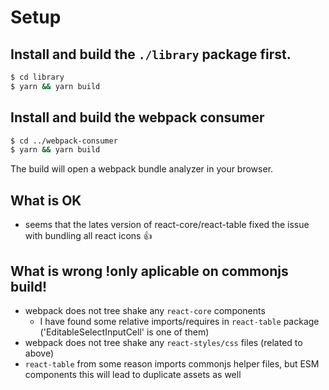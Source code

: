 # Setup

## Install and build the `./library` package first.
```sh
$ cd library
$ yarn && yarn build
```

## Install and build the webpack consumer
```sh
$ cd ../webpack-consumer
$ yarn && yarn build
```

The build will open a webpack bundle analyzer in your browser.

## What is OK
- seems that the lates version of react-core/react-table fixed the issue with bundling all react icons :+1:

## What is wrong !only aplicable on commonjs build!
- webpack does not tree shake any `react-core` components
  - I have found some relative imports/requires in `react-table` package ('EditableSelectInputCell' is one of them)
- webpack does not tree shake any `react-styles/css` files (related to above)
- `react-table` from some reason imports commonjs helper files, but ESM components this will lead to duplicate assets as well
